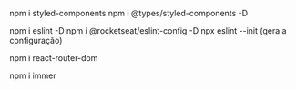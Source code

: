 npm i styled-components
npm i @types/styled-components -D

npm i eslint -D
npm i @rocketseat/eslint-config -D
npx eslint --init (gera a configuração)

npm i react-router-dom

npm i immer

